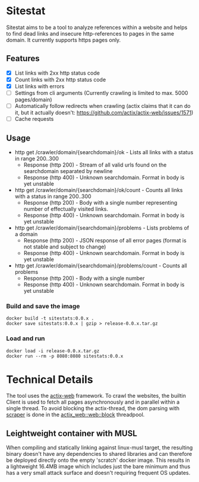 # Sitestat
Sitestat aims to be a tool to analyze references within a website and helps to find dead links and insecure http-references to pages in the same domain. It currently supports https pages only.

## Features
- [x] List links with 2xx http status code
- [x] Count links with 2xx http status code
- [x] List links with errors
- [ ] Settings from cli arguments (Currently crawling is limited to max. 5000 pages/domain)
- [ ] Automatically follow redirects when crawling (actix claims that it can do it, but it actually doesn't: https://github.com/actix/actix-web/issues/1571)
- [ ] Cache requests

## Usage
- http get /crawler/domain/{searchdomain}/ok - Lists all links with a status in range 200..300
  - Response (http 200) - Stream of all valid urls found on the searchdomain separated by newline
  - Response (http 400) - Unknown searchdomain. Format in body is yet unstable
- http get /crawler/domain/{searchdomain}/ok/count - Counts all links with a status in range 200..300
  - Response (http 200) - Body with a single number representing number of effectually visited links.
  - Response (http 400) - Unknown searchdomain. Format in body is yet unstable
- http get /crawler/domain/{searchdomain}/problems - Lists problems of a domain
  - Response (http 200) - JSON response of all error pages (format is not stable and subject to change)
  - Response (http 400) - Unknown searchdomain. Format in body is yet unstable
- http get /crawler/domain/{searchdomain}/problems/count - Counts all problems
  - Response (http 200) - Body with a single number
  - Response (http 400) - Unknown searchdomain. Format in body is yet unstable


### Build and save the image
```
docker build -t sitestats:0.0.x .
docker save sitestats:0.0.x | gzip > release-0.0.x.tar.gz
```

### Load and run
```
docker load -i release-0.0.x.tar.gz
docker run --rm -p 8080:8080 sitestats:0.0.x
```


# Technical Details
The tool uses the [actix-web](https://docs.rs/actix-web/3.3.2/actix_web/index.html) framework. To crawl the websites, the builtin Client is used to fetch all pages asynchronously and in parallel within a single thread. To avoid blocking the actix-thread, the dom parsing with [scraper](https://docs.rs/scraper/0.12.0/scraper/) is done in the [actix_web::web::block](https://actix.rs/actix-web/actix_web/web/fn.block.html) threadpool.

## Leightweight container with MUSL
When compiling and statically linking against linux-musl target, the resulting binary doesn't have any dependencies to shared libraries and can therefore be deployed directly onto the empty 'scratch' docker image. This results in a lightweight 16.4MB image which includes just the bare minimum and thus has a very small attack surface and doesn't requiring frequent OS updates.
